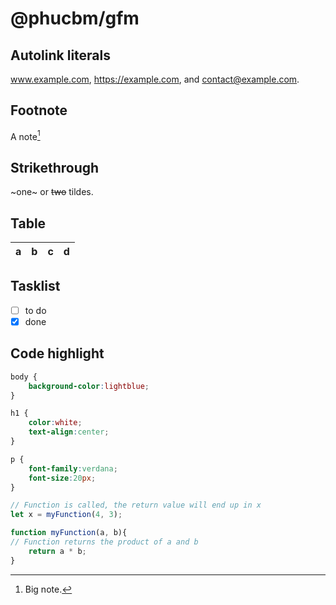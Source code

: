 # @phucbm/gfm

## Autolink literals

www.example.com, https://example.com, and contact@example.com.

## Footnote

A note[^1]

[^1]: Big note.

## Strikethrough

~one~ or ~~two~~ tildes.

## Table

| a | b | c | d |
| - | :- | -: | :-: |

## Tasklist

* [ ] to do
* [x] done

## Code highlight

```css
body {
    background-color:lightblue;
}

h1 {
    color:white;
    text-align:center;
}

p {
    font-family:verdana;
    font-size:20px;
}
```

```javascript
// Function is called, the return value will end up in x
let x = myFunction(4, 3);

function myFunction(a, b){
// Function returns the product of a and b
    return a * b;
}
```